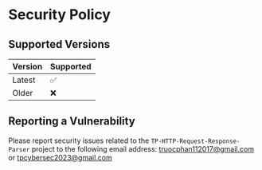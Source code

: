 # Security Policy

## Supported Versions

| Version | Supported          |
| ------- | ------------------ |
| Latest   | :white_check_mark: |
| Older   | :x:                |

## Reporting a Vulnerability

Please report security issues related to the `TP-HTTP-Request-Response-Parser` project to the following email address: truocphan112017@gmail.com or tpcybersec2023@gmail.com